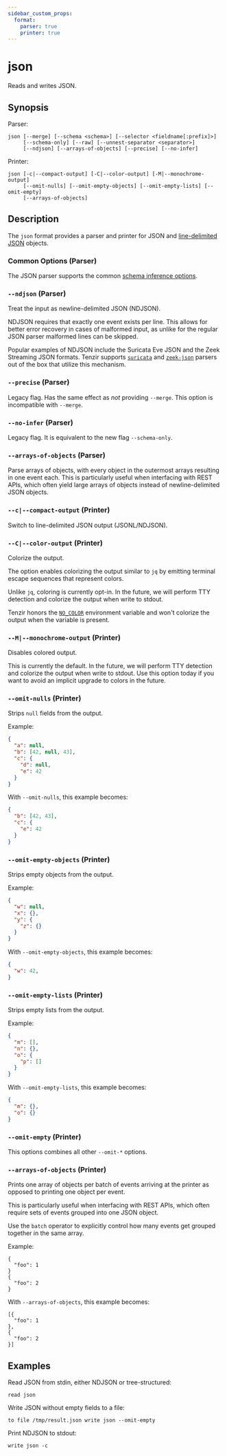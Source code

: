 ```yaml
---
sidebar_custom_props:
  format:
    parser: true
    printer: true
---
```


# json

Reads and writes JSON.

## Synopsis

Parser:

```
json [--merge] [--schema <schema>] [--selector <fieldname[:prefix]>]
     [--schema-only] [--raw] [--unnest-separator <separator>]
     [--ndjson] [--arrays-of-objects] [--precise] [--no-infer]
```

Printer:

```
json [-c|--compact-output] [-C|--color-output] [-M|--monochrome-output]
     [--omit-nulls] [--omit-empty-objects] [--omit-empty-lists] [--omit-empty]
     [--arrays-of-objects]
```

## Description

The `json` format provides a parser and printer for JSON and [line-delimited
JSON](https://en.wikipedia.org/wiki/JSON_streaming#Line-delimited_JSON) objects.

### Common Options (Parser)

The JSON parser supports the common [schema inference options](formats.md#parser-schema-inference).

### `--ndjson` (Parser)

Treat the input as newline-delimited JSON (NDJSON).

NDJSON requires that exactly one event exists per line. This allows for better
error recovery in cases of malformed input, as unlike for the regular JSON
parser malformed lines can be skipped.

Popular examples of NDJSON include the Suricata Eve JSON and the Zeek Streaming
JSON formats. Tenzir supports [`suricata`](suricata.md) and
[`zeek-json`](zeek-json.md) parsers out of the box that utilize this mechanism.

### `--precise` (Parser)

Legacy flag. Has the same effect as *not* providing `--merge`. This option is incompatible with  `--merge`.

### `--no-infer` (Parser)

Legacy flag. It is equivalent to the new flag `--schema-only`.

### `--arrays-of-objects` (Parser)

Parse arrays of objects, with every object in the outermost arrays resulting in
one event each. This is particularly useful when interfacing with REST APIs,
which often yield large arrays of objects instead of newline-delimited JSON
objects.

### `--c|--compact-output` (Printer)

Switch to line-delimited JSON output (JSONL/NDJSON).

### `--C|--color-output` (Printer)

Colorize the output.

The option enables colorizing the output similar to `jq` by emitting terminal
escape sequences that represent colors.

Unlike `jq`, coloring is currently opt-in. In the future, we will perform TTY
detection and colorize the output when write to stdout.

Tenzir honors the [`NO_COLOR`](https://no-color.org/) environment variable and
won't colorize the output when the variable is present.

### `--M|--monochrome-output` (Printer)

Disables colored output.

This is currently the default. In the future, we will perform TTY detection and
colorize the output when write to stdout. Use this option today if you want to
avoid an implicit upgrade to colors in the future.

### `--omit-nulls` (Printer)

Strips `null` fields from the output.

Example:

```json
{
  "a": null,
  "b": [42, null, 43],
  "c": {
    "d": null,
    "e": 42
  }
}
```

With `--omit-nulls`, this example becomes:

```json
{
  "b": [42, 43],
  "c": {
    "e": 42
  }
}
```

### `--omit-empty-objects` (Printer)

Strips empty objects from the output.

Example:

```json
{
  "w": null,
  "x": {},
  "y": {
    "z": {}
  }
}
```

With `--omit-empty-objects`, this example becomes:

```json
{
  "w": 42,
}
```

### `--omit-empty-lists` (Printer)

Strips empty lists from the output.

Example:

```json
{
  "m": [],
  "n": {},
  "o": {
    "p": []
  }
}
```

With `--omit-empty-lists`, this example becomes:

```json
{
  "m": {},
  "o": {}
}
```

### `--omit-empty` (Printer)

This options combines all other `--omit-*` options.

### `--arrays-of-objects` (Printer)

Prints one array of objects per batch of events arriving at the printer as
opposed to printing one object per event.

This is particularly useful when interfacing with REST APIs, which often require
sets of events grouped into one JSON object.

Use the `batch` operator to explicitly control how many
events get grouped together in the same array.

Example:

```
{
  "foo": 1
}
{
  "foo": 2
}
```

With `--arrays-of-objects`, this example becomes:

```
[{
  "foo": 1
},
{
  "foo": 2
}]
```

## Examples

Read JSON from stdin, either NDJSON or tree-structured:

```
read json
```

Write JSON without empty fields to a file:

```
to file /tmp/result.json write json --omit-empty
```

Print NDJSON to stdout:

```
write json -c
```
